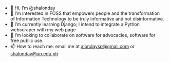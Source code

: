 - 👋 Hi, I’m @shalonday
- 👀 I’m interested in FOSS that empowers people and the transformation of Information Technology to be truly informative and not disinformative.
- 🌱 I’m currently learning Django; I intend to integrate a Python webscraper with my web page
- 💞️ I’m looking to collaborate on software for advocacies, software for free public use.
- 📫 How to reach me: email me at alondaysp@gmail.com or shalonday@up.edu.ph

<!---
shalonday/shalonday is a ✨ special ✨ repository because its `README.md` (this file) appears on your GitHub profile.
You can click the Preview link to take a look at your changes.
--->

